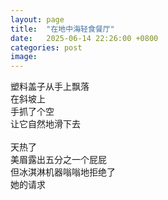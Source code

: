 ```yaml
---
layout: page
title:  "在地中海轻食餐厅"
date:   2025-06-14 22:26:00 +0800
categories: post
image:
---
```


塑料盖子从手上飘落  
在斜坡上  
手抓了个空  
让它自然地滑下去  
<br>
天热了  
美眉露出五分之一个屁屁  
但冰淇淋机器嗡嗡地拒绝了  
她的请求  





